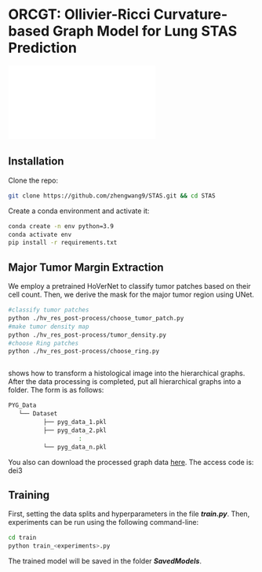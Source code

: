 # ORCGT: Ollivier-Ricci Curvature-based Graph Model for Lung STAS Prediction
![Overview](./Pics/overview-5.pdf)

## Installation
Clone the repo:
```bash
git clone https://github.com/zhengwang9/STAS.git && cd STAS
```
Create a conda environment and activate it:
```bash
conda create -n env python=3.9
conda activate env
pip install -r requirements.txt
```

## Major Tumor Margin Extraction
We employ a pretrained HoVerNet to classify tumor patches based on their cell count. Then, we derive the mask for the major tumor region using UNet.
```bash
#classify tumor patches
python ./hv_res_post-process/choose_tumor_patch.py
#make tumor density map
python ./hv_res_post-process/tumor_density.py
#choose Ring patches
python ./hv_res_post-process/choose_ring.py
```
```bash

```
shows how to transform a histological image into the hierarchical graphs. After the data processing is completed, put all hierarchical graphs into a folder. The form is as follows:
```bash
PYG_Data
   └── Dataset
          ├── pyg_data_1.pkl
          ├── pyg_data_2.pkl
                    :
          └── pyg_data_n.pkl
```
You also can download the processed graph data [here](https://cloud.189.cn/t/NziQRbUrAJju). The access code is: dei3

## Training
First, setting the data splits and hyperparameters in the file ***train.py***. Then, experiments can be run using the following command-line:
```bash
cd train
python train_<experiments>.py
```
The trained model will be saved in the folder ***SavedModels***. 





